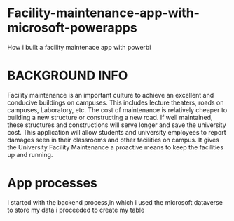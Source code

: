 # Facility-maintenance-app-with-microsoft-powerapps
How i built a facility maintenace app with powerbi

# BACKGROUND INFO
  Facility maintenance is an important culture to achieve an excellent and conducive buildings on campuses. This includes lecture theaters, roads on campuses, Laboratory, etc.
The cost of maintenance is relatively cheaper to building a new structure or constructing a new road. If well maintained, these structures and constructions will serve longer and save the university cost.
This application will allow students and university employees to report damages seen in their classrooms and other facilities on campus. It gives the University Facility Maintenance a proactive means to keep the facilities up and running.
 
 # App processes
 I started with the backend process,in which i used the microsoft dataverse to store my data
 i proceeded to create my table

